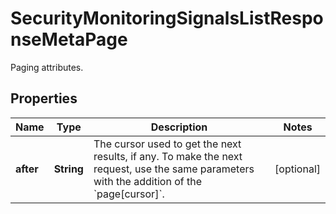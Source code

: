 

# SecurityMonitoringSignalsListResponseMetaPage

Paging attributes.

## Properties

Name | Type | Description | Notes
------------ | ------------- | ------------- | -------------
**after** | **String** | The cursor used to get the next results, if any. To make the next request, use the same parameters with the addition of the &#x60;page[cursor]&#x60;. |  [optional]



